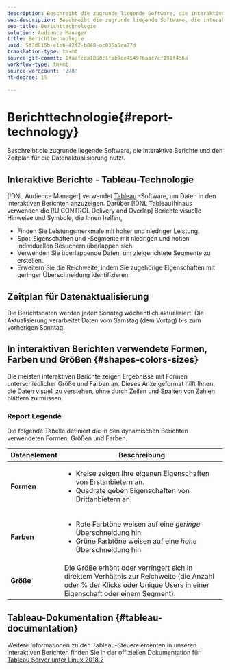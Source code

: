 ```yaml
---
description: Beschreibt die zugrunde liegende Software, die interaktive Berichte und den Zeitplan für die Datenaktualisierung nutzt.
seo-description: Beschreibt die zugrunde liegende Software, die interaktive Berichte und den Zeitplan für die Datenaktualisierung nutzt.
seo-title: Berichttechnologie
solution: Audience Manager
title: Berichttechnologie
uuid: 5f3d815b-e1e6-42f2-b848-ac035a5aa77d
translation-type: tm+mt
source-git-commit: 1faafcda1060c1fab9de454976aac7cf191f456a
workflow-type: tm+mt
source-wordcount: '278'
ht-degree: 1%

---
```



# Berichttechnologie{#report-technology}

Beschreibt die zugrunde liegende Software, die interaktive Berichte und den Zeitplan für die Datenaktualisierung nutzt.

<!-- 

c_report_technology.xml

 -->

## Interaktive Berichte - Tableau-Technologie

[!DNL Audience Manager] verwendet [Tableau](https://www.tableausoftware.com/) -Software, um Daten in den interaktiven Berichten anzuzeigen. Darüber [!DNL Tableau]hinaus verwenden die [!UICONTROL Delivery and Overlap] Berichte visuelle Hinweise und Symbole, die Ihnen helfen,

* Finden Sie Leistungsmerkmale mit hoher und niedriger Leistung.
* Spot-Eigenschaften und -Segmente mit niedrigen und hohen individuellen Besuchern überlappen sich.
* Verwenden Sie überlappende Daten, um zielgerichtete Segmente zu erstellen.
* Erweitern Sie die Reichweite, indem Sie zugehörige Eigenschaften mit geringer Überschneidung identifizieren.

## Zeitplan für Datenaktualisierung

Die Berichtsdaten werden jeden Sonntag wöchentlich aktualisiert. Die Aktualisierung verarbeitet Daten vom Samstag (dem Vortag) bis zum vorherigen Sonntag.

## In interaktiven Berichten verwendete Formen, Farben und Größen {#shapes-colors-sizes}

Die meisten interaktiven Berichte zeigen Ergebnisse mit Formen unterschiedlicher Größe und Farben an. Dieses Anzeigeformat hilft Ihnen, die Daten visuell zu verstehen, ohne durch Zeilen und Spalten von Zahlen blättern zu müssen.

<!-- 

r_legend.xml

 -->

### Report Legende

Die folgende Tabelle definiert die in den dynamischen Berichten verwendeten Formen, Größen und Farben.

<table id="table_EC180A96E3784FC6B81FCFB546C4A3FA"> 
 <thead> 
  <tr> 
   <th colname="col1" class="entry"> Datenelement </th> 
   <th colname="col2" class="entry"> Beschreibung </th> 
  </tr> 
 </thead>
 <tbody> 
  <tr> 
   <td colname="col1"> <b>Formen</b> </td> 
   <td colname="col2"> 
    <ul id="ul_076773ABD0BB4CE6834ACFA8B3D6AC2E"> 
     <li id="li_BBAB37A6EC1549B48C0E4D3BFAF7062C">Kreise zeigen Ihre eigenen Eigenschaften von Erstanbietern an. </li> 
     <li id="li_371331AE984A4A999CE0596EA13987E0">Quadrate geben Eigenschaften von Drittanbietern an. </li> 
    </ul> </td> 
  </tr> 
  <tr> 
   <td colname="col1"> <b>Farben</b> </td> 
   <td colname="col2"> 
    <ul id="ul_F5D243297F0C4E5A8EDCBD28A548869E"> 
     <li id="li_332EB873A35440E6BB6093E36A0FAC3D">Rote Farbtöne weisen auf eine <i>geringe</i> Überschneidung hin. </li> 
     <li id="li_29DFDB1218DF4069B5DCFF841D48EF56">Grüne Farbtöne weisen auf eine <i>hohe</i> Überschneidung hin. </li> 
    </ul> </td> 
  </tr> 
  <tr> 
   <td colname="col1"> <b>Größe</b> </td> 
   <td colname="col2"> Die Größe erhöht oder verringert sich in direktem Verhältnis zur Reichweite (die Anzahl oder % der Klicks oder Unique Users in einer Eigenschaft oder einem Segment). </td> 
  </tr> 
 </tbody> 
</table>

## Tableau-Dokumentation {#tableau-documentation}

Weitere Informationen zu den Tableau-Steuerelementen in unseren interaktiven Berichten finden Sie in der offiziellen Dokumentation für [Tableau Server unter Linux 2018.2](https://help.tableau.com/v2018.2/server-linux/en-us/get_started_server.htm)